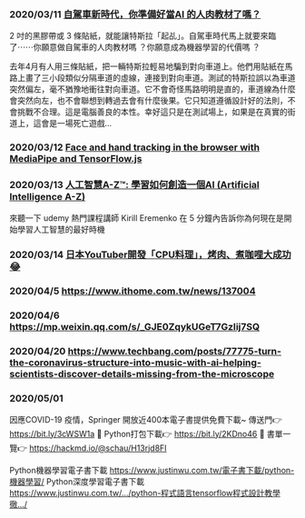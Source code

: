 

### 2020/03/11 [自駕車新時代，你準備好當AI 的人肉教材了嗎？ ](https://vocus.cc/bass/5e60864efd89780001879143)

2 吋的黑膠帶或 3 條貼紙，就能讓特斯拉「起乩」。自駕車時代馬上就要來臨了⋯⋯你願意做自駕車的人肉教材嗎 ？你願意成為機器學習的代價嗎 ？

去年4月有人用三條貼紙，把一輛特斯拉輕易地騙到對向車道上。他們用貼紙在馬路上畫了三小段類似分隔車道的虛線，連接到對向車道。測試的特斯拉誤以為車道突然偏左，毫不猶豫地衝往對向車道。它不會奇怪馬路明明是直的，車道線為什麼會突然向左，也不會聯想到轉過去會有什麼後果。它只知道遵循設計好的法則，不會挑戰不合理。這是電腦善良的本性。幸好這只是在測試場上，如果是在真實的街道上，這會是一場死亡遊戲...


### 2020/03/12  [Face and hand tracking in the browser with MediaPipe and TensorFlow.js](https://blog.tensorflow.org/2020/03/face-and-hand-tracking-in-browser-with-mediapipe-and-tensorflowjs.html)

### 2020/03/13 [人工智慧A-Z™: 學習如何創造一個AI (Artificial Intelligence A-Z)](https://www.facebook.com/softdevtools/videos/559267388129631/)
來聽一下 udemy 熱門課程講師 Kirill Eremenko 在 5 分鐘內告訴你為何現在是開始學習人工智慧的最好時機

### 2020/03/14 [日本YouTuber開發「CPU料理」，烤肉、煮咖哩大成功😂](https://www.4gamers.com.tw/news/detail/42339/japan-youtuber-cooked-curry-and-bbq-on-amd-cpu)

### 2020/04/5 https://www.ithome.com.tw/news/137004
### 2020/04/6 https://mp.weixin.qq.com/s/_GJE0ZqykUGeT7GzIij7SQ
### 2020/04/20 https://www.techbang.com/posts/77775-turn-the-coronavirus-structure-into-music-with-ai-helping-scientists-discover-details-missing-from-the-microscope   
### 2020/05/01
因應COVID-19 疫情，Springer 開放近400本電子書提供免費下載~
傳送門👉 https://bit.ly/3cWSW1a
📄 Python打包下載👉 https://bit.ly/2KDno46
📄 書單一覽👉 https://hackmd.io/@schau/H13rjd8FI



Python機器學習電子書下載
https://www.justinwu.com.tw/電子書下載/python-機器學習/
Python深度學習電子書下載
https://www.justinwu.com.tw/…/python-程式語言tensorflow程式設計教學徹…/
 
